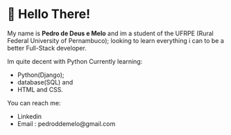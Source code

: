 <h1>👋 Hello There!</h1>

My name is <b>Pedro de Deus e Melo</b> and im a student of the UFRPE (Rural Federal University of Pernambuco); looking to learn everything i can to be a better Full-Stack developer.

Im quite decent with Python
Currently learning:
<ul>
  <li>Python(Django);</li>
  <li>database(SQL) and</li>
  <li>HTML and CSS.</li>
</ul>
You can reach me:
<ul>
  <li><a hrefs="https://www.linkedin.com/in/pedro-melo-22b4a1235/">Linkedin</a></li>
  <li>Email : pedroddemelo@gmail.com</li>
</ul>
